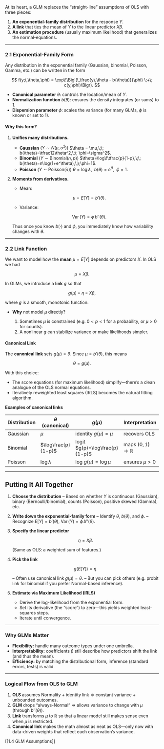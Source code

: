 At its heart, a GLM replaces the “straight-line” assumptions of OLS with three pieces:

1. **An exponential-family distribution** for the response $Y$.
2. **A link** that ties the mean of $Y$ to the linear predictor $X\beta$.
3. **An estimation procedure** (usually maximum likelihood) that generalizes the normal-equations.

---

### 2.1 Exponential-Family Form

Any distribution in the exponential family (Gaussian, binomial, Poisson, Gamma, etc.) can be written in the form

$$
f(y;\,\theta,\phi)
= \exp\!\Bigl(\,\frac{y\,\theta - b(\theta)}{\phi} \;+\; c(y,\phi)\Bigr).
$$

* **Canonical parameter** $\theta$: controls the location/mean of $Y$.
* **Normalization function** $b(\theta)$: ensures the density integrates (or sums) to 1.
* **Dispersion parameter** $\phi$: scales the variance (for many GLMs, $\phi$ is known or set to 1).

#### Why this form?

1. **Unifies many distributions.**

   * **Gaussian** $\bigl(Y\sim N(\mu,\sigma^2)\bigr)$
     $\theta = \mu,\;\; b(\theta)=\tfrac12\theta^2,\;\; \phi=\sigma^2$.
   * **Binomial** $\bigl(Y\sim \text{Binomial}(n,p)\bigr)$
     $\theta=\log\!\tfrac{p}{1-p},\;\; b(\theta)=n\log(1+e^\theta),\;\;\phi=1$.
   * **Poisson** $\bigl(Y\sim\text{Poisson}(\lambda)\bigr)$
     $\theta=\log\lambda,\;\; b(\theta)=e^\theta,\;\;\phi=1$.

2. **Moments from derivatives.**

   * Mean:

     $$
       \mu = E[Y] = b'(\theta).
     $$
   * Variance:

     $$
       \operatorname{Var}(Y) = \phi\,b''(\theta).
     $$

   Thus once you know $b(\cdot)$ and $\phi$, you immediately know how variability changes with $\theta$.

---

### 2.2 Link Function

We want to model how the **mean** $\mu = E[Y]$ depends on predictors $X$.  In OLS we had

$$
\mu = X\beta.
$$

In GLMs, we introduce a **link** $g$ so that

$$
g(\mu) \;=\; \eta \;=\; X\beta,
$$

where $g$ is a smooth, monotonic function.

* **Why** not model $\mu$ directly?

  1. Sometimes $\mu$ is constrained (e.g. $0<p<1$ for a probability, or $\mu>0$ for counts).
  2. A nonlinear $g$ can stabilize variance or make likelihoods simpler.

#### Canonical Link

The **canonical link** sets $g(\mu)=\theta$.  Since $\mu = b'(\theta)$, this means

$$
\theta = g(\mu).
$$

With this choice:

* The score equations (for maximum likelihood) simplify—there’s a clean analogue of the OLS normal equations.
* Iteratively reweighted least squares (IRLS) becomes the natural fitting algorithm.

**Examples of canonical links**

| Distribution | $\theta$ (canonical) | $g(\mu)$                       | Interpretation           |
| ------------ | -------------------- | ------------------------------ | ------------------------ |
| Gaussian     | $\mu$                | identity $g(\mu)=\mu$          | recovers OLS             |
| Binomial     | $\log\frac{p}{1-p}$  | logit $g(p)=\log\frac{p}{1-p}$ | maps $(0,1)\to\mathbb R$ |
| Poisson      | $\log\lambda$        | log $g(\mu)=\log\mu$           | ensures $\mu>0$          |

---

## Putting It All Together

1. **Choose the distribution**
   – Based on whether $Y$ is continuous (Gaussian), binary (Bernoulli/binomial), counts (Poisson), positive skewed (Gamma), etc.

2. **Write down the exponential-family form**
   – Identify $\theta$, $b(\theta)$, and $\phi$.
   – Recognize $E[Y]=b'(\theta)$, $\operatorname{Var}(Y)=\phi\,b''(\theta)$.

3. **Specify the linear predictor**

   $$
     \eta = X\beta.
   $$

   (Same as OLS: a weighted sum of features.)

4. **Pick the link**

   $$
     g\bigl(E[Y]\bigr) = \eta.
   $$

   – Often use canonical link $g(\mu)=\theta$.
   – But you can pick others (e.g. probit link for binomial if you prefer Normal-based inference).

5. **Estimate via Maximum Likelihood (IRLS)**

   * Derive the log-likelihood from the exponential form.
   * Set its derivative (the “score”) to zero—this yields weighted least-squares steps.
   * Iterate until convergence.

---

### Why GLMs Matter

* **Flexibility:** handle many outcome types under one umbrella.
* **Interpretability:** coefficients $\beta$ still describe how predictors shift the link (and thus the mean).
* **Efficiency:** by matching the distributional form, inference (standard errors, tests) is valid.

---

### Logical Flow from OLS to GLM

1. **OLS** assumes Normality + identity link ⇒ constant variance + unbounded outcomes.
2. **GLM** drops “always-Normal” ⇒ allows variance to change with $\mu$ (through $b''(\theta)$).
3. **Link** transforms $\mu$ to $\mathbb R$ so that a linear model still makes sense even when $\mu$ is restricted.
4. **Canonical link** makes the math almost as neat as OLS—only now with data-driven weights that reflect each observation’s variance.

[[1.4 GLM Assumptions]]